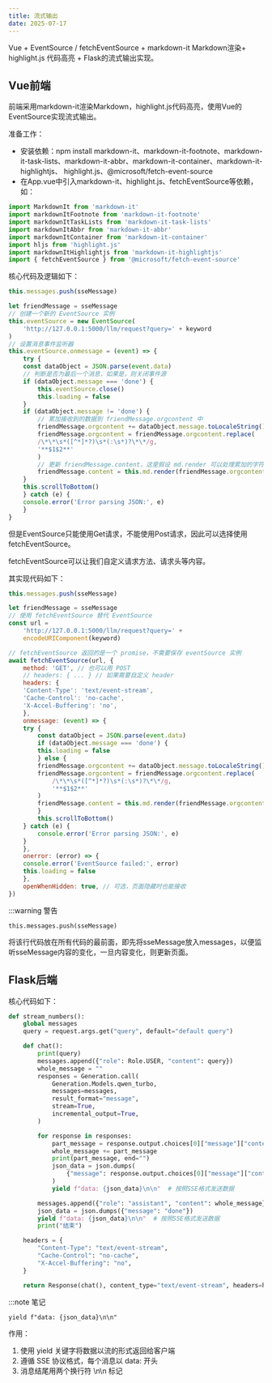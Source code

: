 ```yaml
---
title: 流式输出
date: 2025-07-17
---
```


Vue + EventSource / fetchEventSource + markdown-it Markdown渲染+ highlight.js 代码高亮 + Flask的流式输出实现。

## Vue前端
前端采用markdown-it渲染Markdown，highlight.js代码高亮，使用Vue的EventSource实现流式输出。

准备工作：

- 安装依赖：npm install markdown-it、markdown-it-footnote、markdown-it-task-lists、markdown-it-abbr、markdown-it-container、markdown-it-highlightjs、 highlight.js、@microsoft/fetch-event-source
- 在App.vue中引入markdown-it、highlight.js、fetchEventSource等依赖，如：

```javascript
import MarkdownIt from 'markdown-it'
import markdownItFootnote from 'markdown-it-footnote'
import markdownItTaskLists from 'markdown-it-task-lists'
import markdownItAbbr from 'markdown-it-abbr'
import markdownItContainer from 'markdown-it-container'
import hljs from 'highlight.js'
import markdownItHighlightjs from 'markdown-it-highlightjs'
import { fetchEventSource } from '@microsoft/fetch-event-source'
```

核心代码及逻辑如下：

```javascript
this.messages.push(sseMessage) 

let friendMessage = sseMessage
// 创建一个新的 EventSource 实例
this.eventSource = new EventSource(
    'http://127.0.0.1:5000/llm/request?query=' + keyword
)
// 设置消息事件监听器
this.eventSource.onmessage = (event) => {
    try {
    const dataObject = JSON.parse(event.data)
    // 判断是否为最后一个消息，如果是，则关闭事件源
    if (dataObject.message === 'done') {
        this.eventSource.close()
        this.loading = false
    }
    if (dataObject.message != 'done') {
        // 累加接收到的数据到 friendMessage.orgcontent 中
        friendMessage.orgcontent += dataObject.message.toLocaleString()
        friendMessage.orgcontent = friendMessage.orgcontent.replace(
        /\*\*\s*([^*]*?)\s*(:\s*)?\*\*/g,
        '**$1$2**'
        )
        // 更新 friendMessage.content，这里假设 md.render 可以处理累加的字符串
        friendMessage.content = this.md.render(friendMessage.orgcontent)
    }
    this.scrollToBottom()
    } catch (e) {
    console.error('Error parsing JSON:', e)
    }
}
```

但是EventSource只能使用Get请求，不能使用Post请求，因此可以选择使用fetchEventSource。

fetchEventSource可以让我们自定义请求方法、请求头等内容。

其实现代码如下：

```javascript
this.messages.push(sseMessage)

let friendMessage = sseMessage
// 使用 fetchEventSource 替代 EventSource
const url =
    'http://127.0.0.1:5000/llm/request?query=' +
    encodeURIComponent(keyword)

// fetchEventSource 返回的是一个 promise，不需要保存 eventSource 实例
await fetchEventSource(url, {
    method: 'GET', // 也可以用 POST
    // headers: { ... } // 如果需要自定义 header
    headers: {
    'Content-Type': 'text/event-stream',
    'Cache-Control': 'no-cache',
    'X-Accel-Buffering': 'no',
    },
    onmessage: (event) => {
    try {
        const dataObject = JSON.parse(event.data)
        if (dataObject.message === 'done') {
        this.loading = false
        } else {
        friendMessage.orgcontent += dataObject.message.toLocaleString()
        friendMessage.orgcontent = friendMessage.orgcontent.replace(
            /\*\*\s*([^*]*?)\s*(:\s*)?\*\*/g,
            '**$1$2**'
        )
        friendMessage.content = this.md.render(friendMessage.orgcontent)
        }
        this.scrollToBottom()
    } catch (e) {
        console.error('Error parsing JSON:', e)
    }
    },
    onerror: (error) => {
    console.error('EventSource failed:', error)
    this.loading = false
    },
    openWhenHidden: true, // 可选，页面隐藏时也能接收
})
```

:::warning 警告

`this.messages.push(sseMessage)`

将该行代码放在所有代码的最前面，即先将sseMessage放入messages，以便监听sseMessage内容的变化，一旦内容变化，则更新页面。


## Flask后端
核心代码如下：
```python
def stream_numbers():
    global messages
    query = request.args.get("query", default="default query")

    def chat():
        print(query)
        messages.append({"role": Role.USER, "content": query})
        whole_message = ""
        responses = Generation.call(
            Generation.Models.qwen_turbo,
            messages=messages,
            result_format="message",
            stream=True,
            incremental_output=True,
        )

        for response in responses:
            part_message = response.output.choices[0]["message"]["content"]
            whole_message += part_message
            print(part_message, end="")
            json_data = json.dumps(
                {"message": response.output.choices[0]["message"]["content"]}
            )
            yield f"data: {json_data}\n\n"  # 按照SSE格式发送数据

        messages.append({"role": "assistant", "content": whole_message})
        json_data = json.dumps({"message": "done"})
        yield f"data: {json_data}\n\n"  # 按照SSE格式发送数据
        print("结束")

    headers = {
        "Content-Type": "text/event-stream",
        "Cache-Control": "no-cache",
        "X-Accel-Buffering": "no",
    }

    return Response(chat(), content_type="text/event-stream", headers=headers)
```
:::note 笔记

`yield f"data: {json_data}\n\n"`

作用：
1. 使用 yield 关键字将数据以流的形式返回给客户端
2. 遵循 SSE 协议格式，每个消息以 data: 开头
3. 消息结尾用两个换行符 \n\n 标记